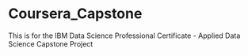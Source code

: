 # Coursera_Capstone
This is for the IBM Data Science Professional Certificate - Applied Data Science Capstone Project
